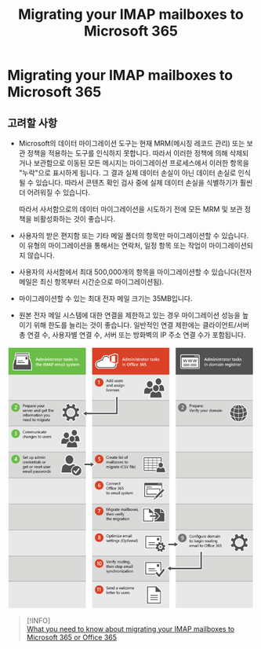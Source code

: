﻿---
title: Migrating your IMAP mailboxes to Microsoft 365
filename: Exchange\ExchangeOnline\Migrating-your-IMAP-mailboxes-to-Microsoft-365.md
ms.date: 2022.04.14
---

# Migrating your IMAP mailboxes to Microsoft 365

## 고려할 사항

- Microsoft의 데이터 마이그레이션 도구는 현재 MRM(메시징 레코드 관리) 또는 보관 정책을 적용하는 도구를 인식하지 못합니다. 따라서 이러한 정책에 의해 삭제되거나 보관함으로 이동된 모든 메시지는 마이그레이션 프로세스에서 이러한 항목을 "누락"으로 표시하게 됩니다. 그 결과 실제 데이터 손실이 아닌 데이터 손실로 인식될 수 있습니다. 따라서 콘텐츠 확인 검사 중에 실제 데이터 손실을 식별하기가 훨씬 더 어려워질 수 있습니다.

    따라서 사서함으로의 데이터 마이그레이션을 시도하기 전에 모든 MRM 및 보관 정책을 비활성화하는 것이 좋습니다.

- 사용자의 받은 편지함 또는 기타 메일 폴더의 항목만 마이그레이션할 수 있습니다. 이 유형의 마이그레이션을 통해서는 연락처, 일정 항목 또는 작업이 마이그레이션되지 않습니다.

- 사용자의 사서함에서 최대 500,000개의 항목을 마이그레이션할 수 있습니다(전자 메일은 최신 항목부터 시간순으로 마이그레이션됨).

- 마이그레이션할 수 있는 최대 전자 메일 크기는 35MB입니다.

- 원본 전자 메일 시스템에 대한 연결을 제한하고 있는 경우 마이그레이션 성능을 높이기 위해 한도를 늘리는 것이 좋습니다. 일반적인 연결 제한에는 클라이언트/서버 총 연결 수, 사용자별 연결 수, 서버 또는 방화벽의 IP 주소 연결 수가 포함됩니다.







![mig-from-imap-to-exo](./../images/mig-from-imap-to-exo.png)


> [!INFO]  
> [What you need to know about migrating your IMAP mailboxes to Microsoft 365 or Office 365](https://docs.microsoft.com/en-us/exchange/mailbox-migration/migrating-imap-mailboxes/migrating-imap-mailboxes)

